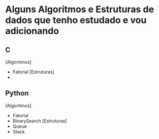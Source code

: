 # Alguns Algoritmos e Estruturas de dados que tenho estudado e vou adicionando 

## C
[Algoritmos]
  -  Fatorial
[Estruturas]
  -
## Python
[Algoritmos]
  - Fatorial
  - BinarySearch
[Estruturas]
  - Queue
  - Stack

